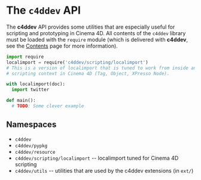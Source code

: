 # The `c4ddev` API

The **c4ddev** API provides some utilities that are especially useful for
scripting and prototyping in Cinema 4D. All contents of the `c4ddev` library
must be loaded with the `require` module (which is delivered with **c4ddev**,
see the [Contents](contents) page for more information).

```python
import require
localimport = require('c4ddev/scripting/localimport')
# This is a version of localimport that is tuned to work from inside any
# scripting context in Cinema 4D (Tag, Object, XPresso Node).

with localimport(doc):
  import twitter

def main():
  # TODO: Some clever example
```

## Namespaces

- `c4ddev`
- `c4ddev/pypkg`
- `c4ddev/resource`
- `c4ddev/scripting/localimport` -- localimport tuned for Cinema 4D scripting
- `c4ddev/utils` -- utilities that are used by the c4ddev extensions (in `ext/`)
